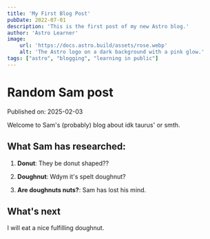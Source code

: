 ```yaml
---
title: 'My First Blog Post'
pubDate: 2022-07-01
description: 'This is the first post of my new Astro blog.'
author: 'Astro Learner'
image:
    url: 'https://docs.astro.build/assets/rose.webp'
    alt: 'The Astro logo on a dark background with a pink glow.'
tags: ["astro", "blogging", "learning in public"]
---
```

# Random Sam post

Published on: 2025-02-03

Welcome to Sam's (probably) blog about idk taurus' or smth.

## What Sam has researched:

1. **Donut**: They be donut shaped??

2. **Doughnut**: Wdym it's spelt doughnut?

3. **Are doughnuts nuts?**: Sam has lost his mind.

## What's next

I will eat a nice fulfilling doughnut.